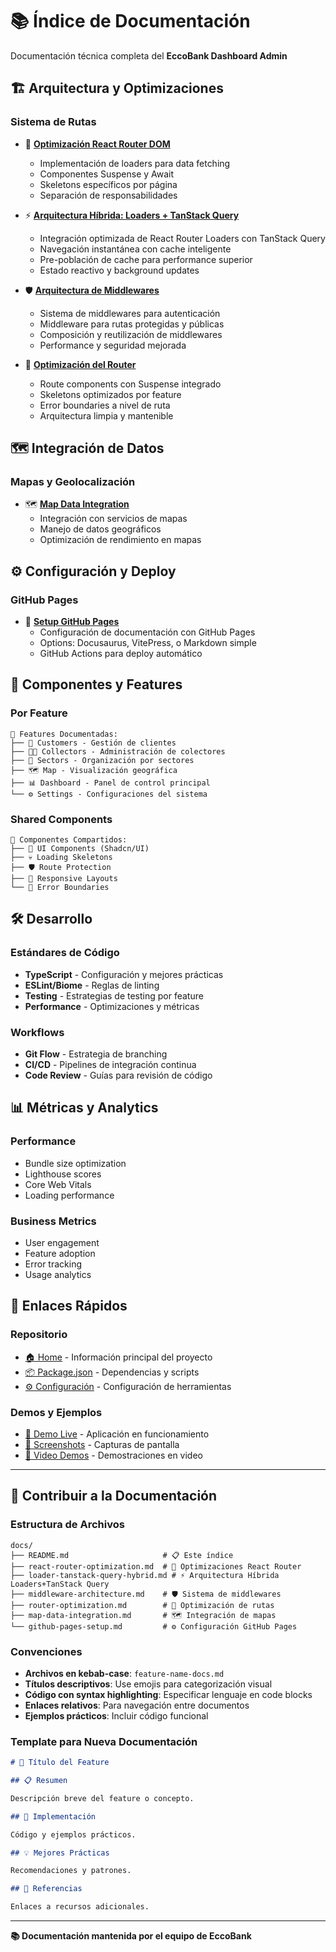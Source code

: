 # 📚 Índice de Documentación

Documentación técnica completa del **EccoBank Dashboard Admin**

## 🏗️ **Arquitectura y Optimizaciones**

### **Sistema de Rutas**

- 📖 [**Optimización React Router DOM**](./react-router-optimization.md)

  - Implementación de loaders para data fetching
  - Componentes Suspense y Await
  - Skeletons específicos por página
  - Separación de responsabilidades

- ⚡ [**Arquitectura Híbrida: Loaders + TanStack Query**](./loader-tanstack-query-hybrid.md)

  - Integración optimizada de React Router Loaders con TanStack Query
  - Navegación instantánea con cache inteligente
  - Pre-población de cache para performance superior
  - Estado reactivo y background updates

- 🛡️ [**Arquitectura de Middlewares**](./middleware-architecture.md)

  - Sistema de middlewares para autenticación
  - Middleware para rutas protegidas y públicas
  - Composición y reutilización de middlewares
  - Performance y seguridad mejorada

- 🎨 [**Optimización del Router**](./router-optimization.md)
  - Route components con Suspense integrado
  - Skeletons optimizados por feature
  - Error boundaries a nivel de ruta
  - Arquitectura limpia y mantenible

## 🗺️ **Integración de Datos**

### **Mapas y Geolocalización**

- 🗺️ [**Map Data Integration**](./map-data-integration.md)
  - Integración con servicios de mapas
  - Manejo de datos geográficos
  - Optimización de rendimiento en mapas

## ⚙️ **Configuración y Deploy**

### **GitHub Pages**

- 📖 [**Setup GitHub Pages**](./github-pages-setup.md)
  - Configuración de documentación con GitHub Pages
  - Options: Docusaurus, VitePress, o Markdown simple
  - GitHub Actions para deploy automático

## 🧩 **Componentes y Features**

### **Por Feature**

```
📁 Features Documentadas:
├── 👥 Customers - Gestión de clientes
├── 🧑‍💼 Collectors - Administración de colectores
├── 🏢 Sectors - Organización por sectores
├── 🗺️ Map - Visualización geográfica
├── 📊 Dashboard - Panel de control principal
└── ⚙️ Settings - Configuraciones del sistema
```

### **Shared Components**

```
📁 Componentes Compartidos:
├── 🎨 UI Components (Shadcn/UI)
├── 💀 Loading Skeletons
├── 🛡️ Route Protection
├── 📱 Responsive Layouts
└── 🔄 Error Boundaries
```

## 🛠️ **Desarrollo**

### **Estándares de Código**

- **TypeScript** - Configuración y mejores prácticas
- **ESLint/Biome** - Reglas de linting
- **Testing** - Estrategias de testing por feature
- **Performance** - Optimizaciones y métricas

### **Workflows**

- **Git Flow** - Estrategia de branching
- **CI/CD** - Pipelines de integración continua
- **Code Review** - Guías para revisión de código

## 📊 **Métricas y Analytics**

### **Performance**

- Bundle size optimization
- Lighthouse scores
- Core Web Vitals
- Loading performance

### **Business Metrics**

- User engagement
- Feature adoption
- Error tracking
- Usage analytics

## 🔗 **Enlaces Rápidos**

### **Repositorio**

- [🏠 Home](../README.md) - Información principal del proyecto
- [📦 Package.json](../package.json) - Dependencias y scripts
- [⚙️ Configuración](../biome.jsonc) - Configuración de herramientas

### **Demos y Ejemplos**

- [🎯 Demo Live](#) - Aplicación en funcionamiento
- [📱 Screenshots](#) - Capturas de pantalla
- [🎥 Video Demos](#) - Demostraciones en video

---

## 🤝 **Contribuir a la Documentación**

### **Estructura de Archivos**

```
docs/
├── README.md                     # 📋 Este índice
├── react-router-optimization.md  # 📖 Optimizaciones React Router
├── loader-tanstack-query-hybrid.md # ⚡ Arquitectura Híbrida Loaders+TanStack Query
├── middleware-architecture.md    # 🛡️ Sistema de middlewares
├── router-optimization.md        # 🎨 Optimización de rutas
├── map-data-integration.md       # 🗺️ Integración de mapas
└── github-pages-setup.md         # ⚙️ Configuración GitHub Pages
```

### **Convenciones**

- **Archivos en kebab-case**: `feature-name-docs.md`
- **Títulos descriptivos**: Use emojis para categorización visual
- **Código con syntax highlighting**: Especificar lenguaje en code blocks
- **Enlaces relativos**: Para navegación entre documentos
- **Ejemplos prácticos**: Incluir código funcional

### **Template para Nueva Documentación**

```markdown
# 🎯 Título del Feature

## 📋 Resumen

Descripción breve del feature o concepto.

## 🚀 Implementación

Código y ejemplos prácticos.

## 💡 Mejores Prácticas

Recomendaciones y patrones.

## 🔗 Referencias

Enlaces a recursos adicionales.
```

---

**📚 Documentación mantenida por el equipo de EccoBank**
